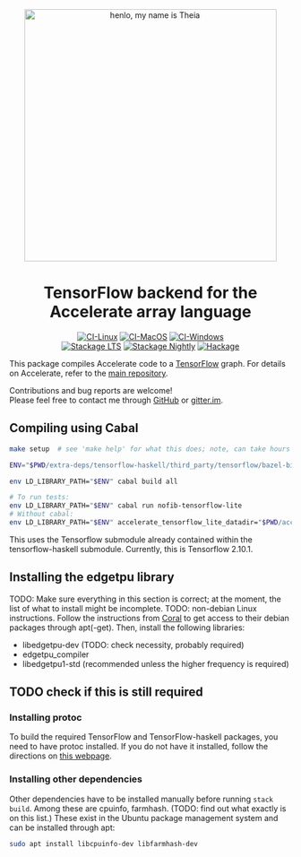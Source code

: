 <div align="center">
<img width="450" src="https://github.com/AccelerateHS/accelerate/raw/master/images/accelerate-logo-text-v.png?raw=true" alt="henlo, my name is Theia"/>

# TensorFlow backend for the Accelerate array language

[![CI-Linux](https://github.com/tmcdonell/accelerate-tensorflow/workflows/ci-linux/badge.svg)](https://github.com/tmcdonell/accelerate-tensorflow/actions?query=workflow%3Aci-linux)
[![CI-MacOS](https://github.com/tmcdonell/accelerate-tensorflow/workflows/ci-macos/badge.svg)](https://github.com/tmcdonell/accelerate-tensorflow/actions?query=workflow%3Aci-macos)
[![CI-Windows](https://github.com/tmcdonell/accelerate-tensorflow/workflows/ci-windows/badge.svg)](https://github.com/tmcdonell/accelerate-tensorflow/actions?query=workflow%3Aci-windows)
<br>
[![Stackage LTS](https://stackage.org/package/accelerate-tensorflow/badge/lts)](https://stackage.org/lts/package/accelerate-tensorflow)
[![Stackage Nightly](https://stackage.org/package/accelerate-tensorflow/badge/nightly)](https://stackage.org/nightly/package/accelerate-tensorflow)
[![Hackage](https://img.shields.io/hackage/v/accelerate-tensorflow.svg)](https://hackage.haskell.org/package/accelerate-tensorflow)

</div>

This package compiles Accelerate code to a [TensorFlow](https://www.tensorflow.org) graph. For details on
Accelerate, refer to the [main repository](https://github.com/AccelerateHS/accelerate).

Contributions and bug reports are welcome!<br>
Please feel free to contact me through [GitHub](https://github.com/AccelerateHS/accelerate) or [gitter.im](https://gitter.im/AccelerateHS/Lobby).

## Compiling using Cabal

```sh
make setup  # see 'make help' for what this does; note, can take hours as this also builds a full copy of Tensorflow

ENV="$PWD/extra-deps/tensorflow-haskell/third_party/tensorflow/bazel-bin/tensorflow:$PWD/extra-deps/libedgetpu/out/throttled/k8:$PWD/build:$(echo "$PWD/build/_deps/abseil-cpp-build/absl/"{flags,hash,container,strings} | sed 's/ /:/g')"

env LD_LIBRARY_PATH="$ENV" cabal build all

# To run tests:
env LD_LIBRARY_PATH="$ENV" cabal run nofib-tensorflow-lite
# Without cabal:
env LD_LIBRARY_PATH="$ENV" accelerate_tensorflow_lite_datadir="$PWD/accelerate-tensorflow-lite" "$(cabal list-bin nofib-tensorflow-lite)"
```

This uses the Tensorflow submodule already contained within the tensorflow-haskell submodule.
Currently, this is Tensorflow 2.10.1.

## Installing the edgetpu library

TODO: Make sure everything in this section is correct; at the moment, the list
of what to install might be incomplete.
TODO: non-debian Linux instructions.
Follow the instructions from [Coral](https://coral.ai/software/#debian-packages) to get access to their debian packages through apt(-get). Then, install the following libraries:
 - libedgetpu-dev (TODO: check necessity, probably required)
 - edgetpu\_compiler
 - libedgetpu1-std (recommended unless the higher frequency is required)

## TODO check if this is still required

### Installing protoc

To build the required TensorFlow and TensorFlow-haskell packages, you need to
have protoc installed. If you do not have it installed, follow the directions on
[this webpage](https://google.github.io/proto-lens/installing-protoc.html).

### Installing other dependencies

Other dependencies have to be installed manually before running `stack build`.
Among these are cpuinfo, farmhash. (TODO: find out what exactly is on this
list.) These exist in the Ubuntu package management system and can be installed
through apt:
```bash
sudo apt install libcpuinfo-dev libfarmhash-dev
```

